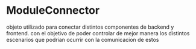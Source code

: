 # ModuleConnector
objeto utilizado para conectar distintos componentes de backend y frontend. con el objetivo de poder controlar de mejor manera los distintos escenarios que podrian ocurrir con la comunicacion de estos
